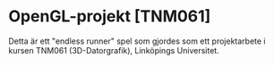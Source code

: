 # OpenGL-projekt [TNM061]

Detta är ett "endless runner" spel som gjordes som ett projektarbete i kursen TNM061 (3D-Datorgrafik), Linköpings Universitet.
